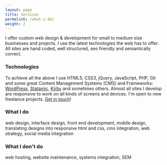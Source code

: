 ```yaml
---
layout: page
title: Services
permalink: /what-i-do/
weight: 2
---
```


I offer custom web design & development for small to medium size businesses and projects.
I use the latest technologies the web has to offer. All sites are hand coded, well structured, seo friendly and semantically correct.

### Technologies

To achieve all the above I use HTML5, CSS3, jQuery, JavaScript, PHP, Git and some great Content Management Systems (CMS) and Frameworks:
[WordPress](http://wordpress.org), [Statamic](http://statamic.com), [Kirby](http://getkirby.com) and sometimes others. Almost all sites I develop are responsive to work on all kinds of screens and devices.
I'm open to new freelance projects. [Get in touch](mailto:me@joern.im)!

### What I do

web design, interface design, front end development, mobile design, translating designs into responsive html and css, cms integration, web strategy, social media integration

### What I don't do

web hosting, website maintenance, systems integration, SEM
